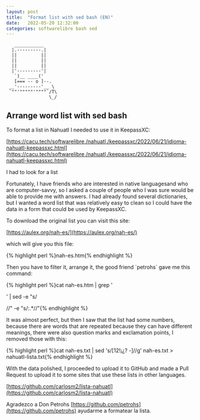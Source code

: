 ```yaml
---
layout: post
title:  "Format list with sed bash (EN)"
date:   2022-05-20 12:32:00
categories: softwarelibre bash sed
---
```


       ___________
      |.---------.|
      ||         ||
      ||         ||
      ||         ||
      |'---------'|
       `)__ ____('
       [=== -- o ]--.
     __'---------'__ \
     `""'"""""'""""`/T\
                    \_/
                    


## Arrange word list with sed bash

To format a list in Nahuatl I needed to use it in KeepassXC:

[https://cacu.tech/softwarelibre,/nahuatl,/keepassxc/2022/06/21/idioma-nahuatl-keepassxc.html](https://cacu.tech/softwarelibre,/nahuatl,/keepassxc/2022/06/21/idioma-nahuatl-keepassxc.html)

I had to look for a list

Fortunately, I have friends who are interested in native languages ​​and who are computer-savvy, so I asked a couple of people who I was sure would be able to provide me with answers. I had already found several dictionaries, but I wanted a word list that was relatively easy to clean so I could have the data in a form that could be used by KeepassXC.

To download the original list you can visit this site:

[https://aulex.org/nah-es/](https://aulex.org/nah-es/) 

which will give you this file:

{% highlight perl %}nah-es.htm{% endhighlight %}

Then you have to filter it, arrange it, the good friend ´petrohs´ gave me this command:

{% highlight perl %}cat nah-es.htm | grep '<p><span class=dict>' 
| sed -e "s/<p><span class=dict>//" -e "s/:.*//"{% endhighlight %}

It was almost perfect, but then I saw that the list had some numbers, because there are words that are repeated because they can have different meanings, there were also question marks and exclamation points, I removed those with this:

{% highlight perl %}cat nah-es.txt | sed 's/[12!¡¿? \-]//g' nah-es.txt > nahuatl-lista.txt{% endhighlight %}

With the data polished, I proceeded to upload it to GitHub and made a Pull Request to upload it to some sites that use these lists in other languages.

[https://github.com/carlosm2/lista-nahuatl](https://github.com/carlosm2/lista-nahuatl)

Agradezco a Don Petrohs [https://github.com/petrohs](https://github.com/petrohs) ayudarme a formatear la lista.

